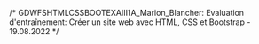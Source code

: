 /* GDWFSHTMLCSSBOOTEXAIII1A_Marion_Blancher:
Evaluation d'entraînement: Créer un site web avec HTML, CSS et Bootstrap - 19.08.2022 */

